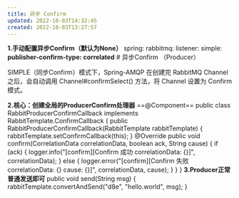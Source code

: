 ```yaml
---
title: 异步 Confirm
updated: 2022-10-03T14:32:45
created: 2022-10-03T13:27:57
---
```


**1.手动配置异步Confirm（默认为None）**
spring:
rabbitmq:
listener:
simple:
**publisher-confirm-type: correlated** \# 异步Confirm （Producer）

SIMPLE（同步Confirm）模式下，Spring-AMQP 在创建完 RabbitMQ Channel 之后，会自动调用 Channel#confirmSelect() 方法，将 Channel 设置为 Confirm 模式。

**2.核心：创建全局的ProducerConfirm处理器**
==@Component==
public class RabbitProducerConfirmCallback implements RabbitTemplate.ConfirmCallback {
public RabbitProducerConfirmCallback(RabbitTemplate rabbitTemplate) {
rabbitTemplate.setConfirmCallback(this);
}
@Override
public void confirm(CorrelationData correlationData, boolean ack, String cause) {
if (ack) {
logger.info("\[confirm\]\[Confirm 成功 correlationData: {}\]", correlationData);
} else {
logger.error("\[confirm\]\[Confirm 失败 correlationData: {} cause: {}\]", correlationData, cause);
}
}
}
**3.Producer正常普通发送即可**
public void send(String msg) {
rabbitTemplate.convertAndSend("d8e", "hello.world", msg);
}
